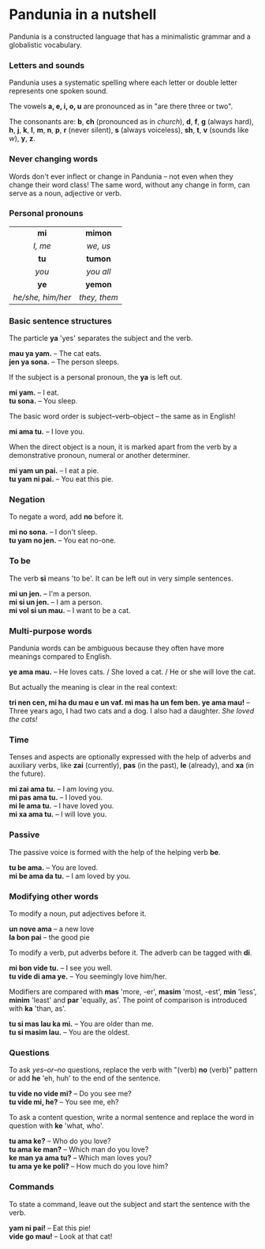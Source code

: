 # Pandunia in a nutshell

Pandunia is a constructed language that has a minimalistic grammar and a globalistic vocabulary.

### Letters and sounds

Pandunia uses a systematic spelling where
each letter or double letter represents one spoken sound.

The vowels **a, e, i, o, u** are pronounced as in "are there three or two".

The consonants are:
**b**,
**ch** (pronounced as in _church_),
**d**,
**f**,
**g** (always hard),
**h**,
**j**,
**k**,
**l**,
**m**,
**n**,
**p**,
**r** (never silent),
**s** (always voiceless),
**sh**,
**t**,
**v** (sounds like _w_),
**y**,
**z**.

### Never changing words

Words don't ever inflect or change in Pandunia
– not even when they change their word class!
The same word, without any change in form, can serve as a noun, adjective or verb.

### Personal pronouns

|                   |              |
|:-----------------:|:------------:|
| **mi**            | **mimon**    |
| _I, me_           | _we, us_     |
| **tu**            | **tumon**    |
| _you_             | _you all_    |
| **ye**            | **yemon**    |
| _he/she, him/her_ | _they, them_ |

### Basic sentence structures

The particle **ya** 'yes' separates the subject and the verb.

**mau ya yam.**
– The cat eats.  
**jen ya sona.**
– The person sleeps.

If the subject is a personal pronoun, the **ya** is left out.

**mi yam.**
– I eat.  
**tu sona.**
– You sleep.

The basic word order is subject–verb–object
– the same as in English!

**mi ama tu.**
– I love you.

When the direct object is a noun, it is marked apart from the verb by a demonstrative pronoun, numeral or another determiner.

**mi yam un pai.**
– I eat a pie.  
**tu yam ni pai.**
– You eat this pie.

### Negation

To negate a word, add **no** before it.

**mi no sona.**
– I don't sleep.  
**tu yam no jen.**
– You eat no-one.

### To be

The verb **si** means 'to be'.
It can be left out in very simple sentences.

**mi un jen.**
– I'm a person.  
**mi si un jen.**
– I am a person.  
**mi vol si un mau.**
– I want to be a cat.

### Multi-purpose words

Pandunia words can be ambiguous because they often have more meanings compared to English.

**ye ama mau.**
– He loves cats. / She loved a cat. / He or she will love the cat.

But actually the meaning is clear in the real context:

**tri nen cen, mi ha du mau e un vaf. mi mas ha un fem ben. ye ama mau!**
– Three years ago, I had two cats and a dog. I also had a daughter. _She loved the cats!_

### Time

Tenses and aspects are optionally expressed with the help of adverbs and auxiliary verbs, like
**zai**
(currently),
**pas**
(in the past),
**le**
(already), and
**xa**
(in the future).

**mi zai ama tu.**
– I am loving you.  
**mi pas ama tu.**
– I loved you.  
**mi le ama tu.**
– I have loved you.  
**mi xa ama tu.**
– I will love you.

### Passive

The passive voice is formed with the help of the helping verb
**be**.

**tu be ama.**
– You are loved.  
**mi be ama da tu.**
– I am loved by you.

### Modifying other words

To modify a noun, put adjectives before it.

**un nove ama**
– a new love  
**la bon pai**
– the good pie

To modify a verb, put adverbs before it.
The adverb can be tagged with **di**.

**mi bon vide tu.**
– I see you well.  
**tu vide di ama ye.**
– You seemingly love him/her.

Modifiers are compared with
**mas** 'more, -er', **masim** 'most, -est',
**min** 'less', **minim** 'least' and **par** 'equally, as'.
The point of comparison is introduced with **ka** 'than, as'.

**tu si mas lau ka mi.**
– You are older than me.  
**tu si masim lau.**
– You are the oldest.

### Questions

To ask _yes–or–no_ questions, replace the verb with "(verb) **no** (verb)" pattern or add **he** 'eh, huh' to the end of the sentence.

**tu vide no vide mi?**
– Do you see me?  
**tu vide mi, he?**
– You see me, eh?

To ask a content question, write a normal sentence and replace the word in question with
**ke**
'what, who'.

**tu ama ke?**
– Who do you love?  
**tu ama ke man?**
– Which man do you love?  
**ke man ya ama tu?**
– Which man loves you?  
**tu ama ye ke poli?**
– How much do you love him?

### Commands

To state a command, leave out the subject and start the sentence with the verb.

**yam ni pai!**
– Eat this pie!  
**vide go mau!**
– Look at that cat!

